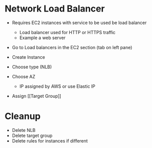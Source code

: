# Network Load Balancer

- Requires EC2 instances with service to be used be load balancer
	- Load balancer used for HTTP or HTTPS traffic
	- Example a web server

- Go to Load balancers in the EC2 section (tab on left pane)
- Create Instance
- Choose type (NLB)

- Choose AZ
	- IP assigned by AWS or use Elastic IP
- Assign [[Target Group]]


# Cleanup

- Delete NLB
- Delete target group
- Delete rules for instances if different